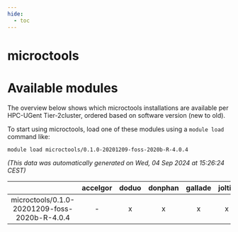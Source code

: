 ```yaml
---
hide:
  - toc
---
```


microctools
===========

# Available modules


The overview below shows which microctools installations are available per HPC-UGent Tier-2cluster, ordered based on software version (new to old).

To start using microctools, load one of these modules using a `module load` command like:

```shell
module load microctools/0.1.0-20201209-foss-2020b-R-4.0.4
```

*(This data was automatically generated on Wed, 04 Sep 2024 at 15:26:24 CEST)*  

| |accelgor|doduo|donphan|gallade|joltik|shinx|skitty|
| :---: | :---: | :---: | :---: | :---: | :---: | :---: | :---: |
|microctools/0.1.0-20201209-foss-2020b-R-4.0.4|-|x|x|x|x|-|x|
